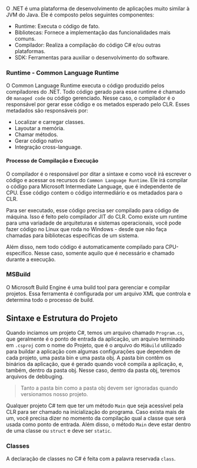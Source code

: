 O .NET é uma plataforma de desenvolvimento de aplicações muito similar à JVM do Java. Ele é composto pelos seguintes componentes:
- Runtime: Executa o código de fato.
- Bibliotecas: Fornece a implementação das funcionalidades mais comuns.
- Compilador: Realiza a compilação do código C# e/ou outras plataformas.
- SDK: Ferramentas para auxiliar o desenvolvimento do software.

### Runtime - Common Language Runtime
O Common Language Runtime executa o código produzido pelos compiladores do .NET. Todo código gerado para esse runtime é chamado de `managed code` ou código gerenciado. Nesse caso, o compilador é o responsável por gerar esse código e os metados esperado pelo CLR. Esses metadados são responsáveis por:

- Localizar e carregar classes.
- Layoutar a memória.
- Chamar métodos.
- Gerar código nativo
- Integração cross-language.

#### Processo de Compilação e Execução
O compilador é o responsável por ditar a sintaxe e como você irá escrever o código e acessar os recursos do `Common Language Runtime`. Ele irá compilar o código para Microsoft Intermediate Language, que é independente de CPU. Esse código contem o código intermediário e os metadados para o CLR. 

Para ser executado, esse código precisa ser compilado para código de máquina. Isso é feito pelo compilador JIT do CLR. Como existe um runtime para uma variadade de arquiteturas e sistemas operacionais, você pode fazer código no Linux que roda no Windows - desde que não faça chamadas para bibliotecas específicas de um sistema.

Além disso, nem todo código é automaticamente compilado para CPU-especifico. Nesse caso, somente aquilo que é necessário e chamado durante a execução.
### MSBuild
O Microsoft Build Engine é uma build tool para gerenciar e compilar projetos. Essa ferramenta é configurada por um arquivo XML que controla e determina todo o processo de build.

## Sintaxe e Estrutura do Projeto
Quando inciamos um projeto C#, temos um arquivo chamado `Program.cs`, que geralmente é o ponto de entrada da aplicação, um arquivo terminado em `.csproj` com o nome do Projeto, que é o arquivo do `MSBuild` utilizado para buildar a aplicação com algumas configurações que dependem de cada projeto, uma pasta bin e uma pasta obj. A pasta bin contêm os binários da aplicação, que é gerado quando você compila a aplicação, e, também, dentro da pasta obj. Nesse caso, dentro da pasta obj, teremos arquivos de debbuging.

> Tanto a pasta bin como a pasta obj devem ser ignoradas quando versionamos nosso projeto.

Qualquer projeto C# tem que ter um método `Main` que seja acessível pela CLR para ser chamado na inicialização do programa. Caso exista mais de um, você precisa dizer no momento da compilação qual a classe que será usada como ponto de entrada. Além disso, o método `Main` deve estar dentro de uma classe ou `struct` e deve ser `static`.

### Classes 
A declaração de classes no C# é feita com a palavra reservada `class`. 